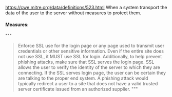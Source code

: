 https://cwe.mitre.org/data/definitions/523.html
When a system transport the data of the user to the server without measures to protect them. 

#### Measures:
"""
>Enforce SSL use for the login page or any page used to transmit user credentials or other sensitive information. Even if the entire site does not use SSL, it MUST use SSL for login. Additionally, to help prevent phishing attacks, make sure that SSL serves the login page. SSL allows the user to verify the identity of the server to which they are connecting. If the SSL serves login page, the user can be certain they are talking to the proper end system. A phishing attack would typically redirect a user to a site that does not have a valid trusted server certificate issued from an authorized supplier.
"""
